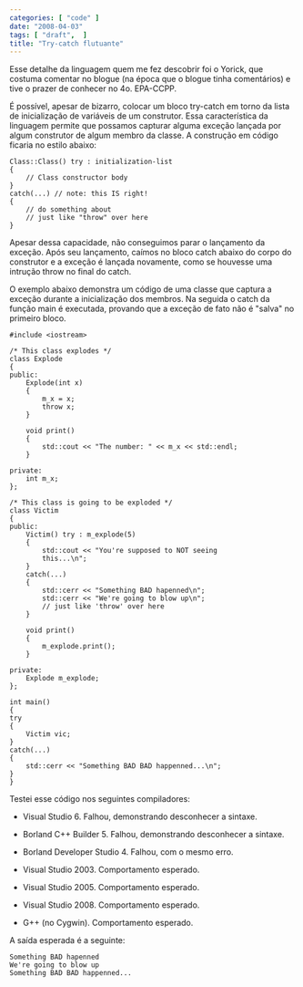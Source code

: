 ```yaml
---
categories: [ "code" ]
date: "2008-04-03"
tags: [ "draft",  ]
title: "Try-catch flutuante"
---
```

Esse detalhe da linguagem quem me fez descobrir foi o Yorick, que costuma
comentar no blogue (na época que o blogue tinha comentários) e tive
o prazer de conhecer no 4o. EPA-CCPP.

É possível, apesar de bizarro, colocar um bloco try-catch em torno
da lista de inicialização de variáveis de um construtor. Essa
característica da linguagem permite que possamos capturar alguma
exceção lançada por algum construtor de algum membro da classe. A
construção em código ficaria no estilo abaixo:

    
    Class::Class() try : initialization-list
    {
        // Class constructor body
    }
    catch(...) // note: this IS right!
    {
        // do something about
        // just like "throw" over here
    }

Apesar dessa capacidade, não conseguimos parar o lançamento da
exceção. Após seu lançamento, caímos no bloco catch abaixo do corpo
do construtor e a exceção é lançada novamente, como se houvesse uma
intrução throw no final do catch.

O exemplo abaixo demonstra um código de uma classe que captura a
exceção durante a inicialização dos membros. Na seguida o catch da
função main é executada, provando que a exceção de fato não é
"salva" no primeiro bloco.

    #include <iostream>
    
    /* This class explodes */
    class Explode
    {
	public:
		Explode(int x) 
		{
			m_x = x;
			throw x;
		}
    
		void print()
		{
			std::cout << "The number: " << m_x << std::endl;
		}
    
	private:
		int m_x;
    };
    
    /* This class is going to be exploded */
    class Victim
    {
	public:
		Victim() try : m_explode(5)
		{
			std::cout << "You're supposed to NOT seeing
			this...\n";
		}
		catch(...) 
		{ 
			std::cerr << "Something BAD hapenned\n";
			std::cerr << "We're going to blow up\n";
			// just like 'throw' over here
		}
    
		void print()
		{
			m_explode.print();
		}
    
	private:
		Explode m_explode;
    };
    
    int main()
    {
	try
	{
		Victim vic;
	}
	catch(...)
	{
		std::cerr << "Something BAD BAD happenned...\n";
	}
    }
    
     
    

Testei esse código nos seguintes compiladores:

    
  * Visual Studio 6. Falhou, demonstrando desconhecer a sintaxe.

    
  * Borland C++ Builder 5. Falhou, demonstrando desconhecer a sintaxe.

    
  * Borland Developer Studio 4. Falhou, com o mesmo erro.

    
  * Visual Studio 2003. Comportamento esperado.

    
  * Visual Studio 2005. Comportamento esperado.

    
  * Visual Studio 2008. Comportamento esperado.

    
  * G++ (no Cygwin). Comportamento esperado.

A saída esperada é a seguinte:

    
    Something BAD hapenned
    We're going to blow up
    Something BAD BAD happenned...
